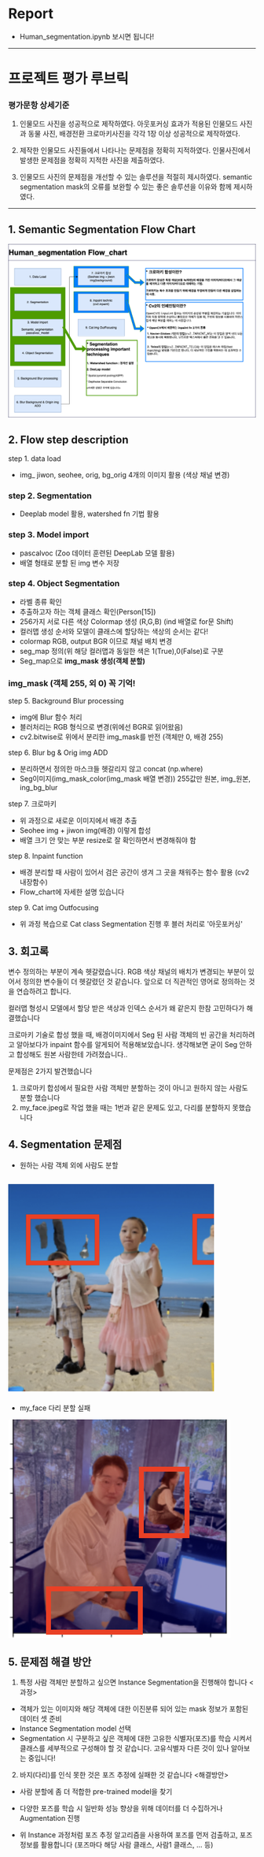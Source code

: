 # Report
* Human_segmentation.ipynb 보시면 됩니다!

---
# 프로젝트 평가 루브릭

### 평가문항 상세기준

1. 인물모드 사진을 성공적으로 제작하였다.	아웃포커싱 효과가 적용된 인물모드 사진과 동물 사진, 배경전환 크로마키사진을 각각 1장 이상 성공적으로 제작하였다.

2. 제작한 인물모드 사진들에서 나타나는 문제점을 정확히 지적하였다.	인물사진에서 발생한 문제점을 정확히 지적한 사진을 제출하였다.

3. 인물모드 사진의 문제점을 개선할 수 있는 솔루션을 적절히 제시하였다.	semantic segmentation mask의 오류를 보완할 수 있는 좋은 솔루션을 이유와 함께 제시하였다.

---

## 1. Semantic Segmentation Flow Chart

![Flow chart](./image/Seg_flow.png)

## 2. Flow step description

step 1. data load
* img_ jiwon, seohee, orig, bg_orig 4개의 이미지 활용 (색상 채널 변경)

### step 2. Segmentation
* Deeplab model 활용, watershed fn 기법 활용

### step 3. Model import
* pascalvoc (Zoo 데이터 훈련된 DeepLab 모델 활용)
* 배열 형태로 분할 된 img 변수 저장 

### step 4. Object Segmentation
* 라벨 종류 확인
* 추출하고자 하는 객체 클래스 확인(Person[15])
* 256가지 서로 다른 색상 Colormap 생성 (R,G,B) (ind 배열로 for문 Shift)
* 컬러맵 생성 순서와 모델이 클래스에 할당하는 색상의 순서는 같다!
* colormap RGB, output BGR 이므로 채널 배치 변경
* seg_map 정의(위 해당 컬러맵과 동일한 색은 1(True),0(False)로 구분
* Seg_map으로 **img_mask 생성(객체 분할)**
### img_mask (객체 255, 외 0) 꼭 기억!
  
step 5. Background Blur processing
* img에 Blur 함수 처리
* 블러처리는 RGB 형식으로 변경(위에선 BGR로 읽어왔음)
* cv2.bitwise로 위에서 분리한 img_mask를 반전 (객체만 0, 배경 255)

step 6. Blur bg & Orig img ADD
* 분리하면서 정의한 마스크들 헷갈리지 않고 concat (np.where)
* Seg이미지(img_mask_color(img_mask 배열 변경)) 255값만 원본, img_원본, ing_bg_blur

step 7. 크로마키
* 위 과정으로 새로운 이미지에서 배경 추출
* Seohee img + jiwon img(배경) 이렇게 합성
* 배열 크기 안 맞는 부분 resize로 잘 확인하면서 변경해줘야 함

step 8. Inpaint function
* 배경 분리할 때 사람이 있어서 검은 공간이 생겨 그 곳을 채워주는 함수 활용 (cv2 내장함수)
* Flow_chart에 자세한 설명 있습니다

step 9. Cat img Outfocusing
* 위 과정 복습으로 Cat class Segmentation 진행 후 블러 처리로 '아웃포커싱'

## 3. 회고록
변수 정의하는 부분이 계속 헷갈렸습니다. RGB 색상 채널의 배치가 변경되는 부분이 있어서 정의한 변수들이 더 헷갈렸던 것 같습니다. 앞으로 더 직관적인 영어로 정의하는 것을 연습하려고 합니다.

컬러맵 형성시 모델에서 할당 받은 색상과 인덱스 순서가 왜 같은지 한참 고민하다가 해결했습니다

크로마키 기술로 합성 했을 때, 배경이미지에서 Seg 된 사람 객체의 빈 공간을 처리하려고 알아보다가 inpaint 함수를 알게되어 적용해보았습니다. 생각해보면 굳이 Seg 안하고 합성해도 원본 사람한테 가려졌습니다..

문제점은 2가지 발견했습니다
1. 크로마키 합성에서 필요한 사람 객체만 분할하는 것이 아니고 원하지 않는 사람도 분할 했습니다
2. my_face.jpeg로 작업 했을 때는 1번과 같은 문제도 있고, 다리를 분할하지 못했습니다

## 4. Segmentation 문제점
* 원하는 사람 객체 외에 사람도 분할

![크로마키 문제점](./image/크로마키%20문제점.png)
---
* my_face 다리 분할 실패

![my_face 문제점](./image/스크린샷%202023-11-17%20오후%2012.20.39.png)

## 5. 문제점 해결 방안

1. 특정 사람 객체만 분할하고 싶으면 Instance Segmentation을 진행해야 합니다
<과정>
* 객체가 있는 이미지와 해당 객체에 대한 이진분류 되어 있는 mask 정보가 포함된 데이터 셋 준비
* Instance Segmentation model 선택
* Segmentation 시 구분하고 싶은 객체에 대한 고유한 식별자(포즈)를 학습 시켜서 클래스를 세부적으로 구성해야 할 것 같습니다. 고유식별자 다른 것이 있나 알아보는 중입니다!

2. 바지(다리)를 인식 못한 것은 포즈 추정에 실패한 것 같습니다
<해결방안>
* 사람 분할에 좀 더 적합한 pre-trained model을 찾기
  
* 다양한 포즈를 학습 시 일반화 성능 향상을 위해 데이터를 더 수집하거나 Augmentation 진행
  
* 위 Instance 과정처럼 포즈 추정 알고리즘을 사용하여 포즈를 먼저 검출하고, 포즈 정보를 활용합니다 (포즈마다 해당 사람 클래스, 사람1 클래스, ... 등)
